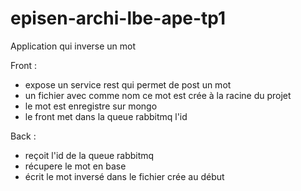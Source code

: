 # episen-archi-lbe-ape-tp1

Application qui inverse un mot

Front : 
- expose un service rest qui permet de post un mot
- un fichier avec comme nom ce mot est crée à la racine du projet
- le mot est enregistre sur mongo
- le front met dans la queue rabbitmq l'id

Back :

- reçoit l'id de la queue rabbitmq
- récupere le mot en base 
- écrit le mot inversé dans le fichier crée au début

